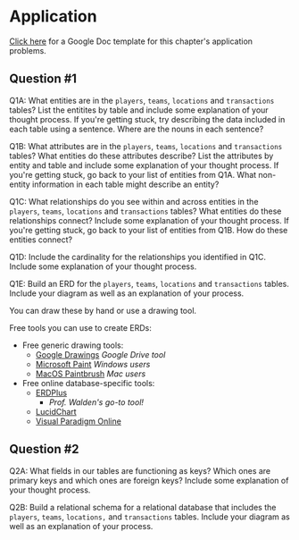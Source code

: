 # Application

[Click here](https://docs.google.com/document/d/19MKZm6q_taSeLN1Rz4R_B6y4aQ9fSVnERBKdy3J01Rw/copy) for a Google Doc template for this chapter's application problems.

## Question #1

Q1A: What entities are in the `players`, `teams`, `locations` and `transactions` tables? List the entitites by table and include some explanation of your thought process. If you're getting stuck, try describing the data included in each table using a sentence. Where are the nouns in each sentence?

Q1B: What attributes are in the `players`, `teams`, `locations` and `transactions` tables? What entities do these attributes describe? List the attributes by entity and table and include some explanation of your thought process. If you're getting stuck, go back to your list of entities from Q1A. What non-entity information in each table might describe an entity?

Q1C: What relationships do you see within and across entities in the `players`, `teams`, `locations` and `transactions` tables? What entities do these relationships connect? Include some explanation of your thought process. If you're getting stuck, go back to your list of entities from Q1B. How do these entities connect?

Q1D: Include the cardinality for the relationships you identified in Q1C. Include some explanation of your thought process.

Q1E: Build an ERD for the `players`, `teams`, `locations` and `transactions` tables. Include your diagram as well as an explanation of your process.

You can draw these by hand or use a drawing tool.

Free tools you can use to create ERDs:
- Free generic drawing tools:
  - [Google Drawings](https://docs.google.com/drawings) *Google Drive tool*
  - [Microsoft Paint](https://www.microsoft.com/en-us/p/paint-3d/9nblggh5fv99) *Windows users*
  - [MacOS Paintbrush](https://paintbrush.sourceforge.io/) *Mac users*
- Free online database-specific tools:
  - [ERDPlus](https://erdplus.com/)
    * *Prof. Walden's go-to tool!*
  - [LucidChart](https://www.lucidchart.com/pages/?anonId=0.1c8414ae17e41a83751)
  - [Visual Paradigm Online](https://online.visual-paradigm.com/diagrams/solutions/free-erd-tool/)

## Question #2

Q2A: What fields in our tables are functioning as keys? Which ones are primary keys and which ones are foreign keys? Include some explanation of your thought process.

Q2B: Build a relational schema for a relational database that includes the `players`, `teams`, `locations,` and `transactions` tables. Include your diagram as well as an explanation of your process.